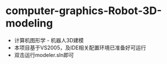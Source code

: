 # computer-graphics-Robot-3D-modeling
* 计算机图形学 - 机器人3D建模
* 本项目基于VS2005，及IDE相关配置环境已准备好可运行
* 双击运行modeler.sln即可
